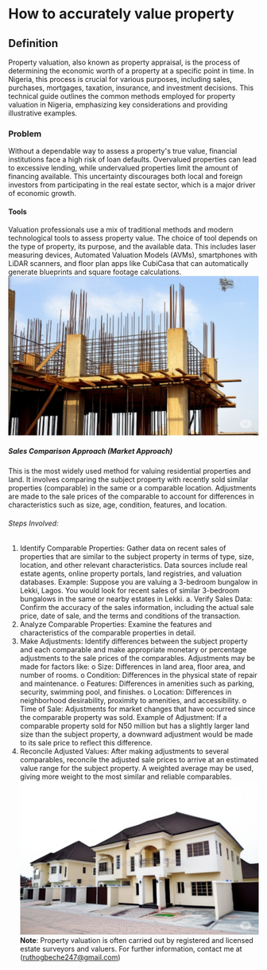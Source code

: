 # How to accurately value property
## Definition
Property valuation, also known as property appraisal, is the process of determining the economic worth of a property at a specific point in time. In Nigeria, this process is crucial for various purposes, including sales, purchases, mortgages, taxation, insurance, and investment decisions. This technical guide outlines the common methods employed for property valuation in Nigeria, emphasizing key considerations and providing illustrative examples.
### Problem
 Without a dependable way to assess a property's true value, financial institutions face a high risk of loan defaults. Overvalued properties can lead to excessive lending, while undervalued properties limit the amount of financing available. This uncertainty discourages both local and foreign investors from participating in the real estate sector, which is a major driver of economic growth.
 #### Tools
 Valuation professionals use a mix of traditional methods and modern technological tools to assess property value. The choice of tool depends on the type of property, its purpose, and the available data. This includes laser measuring devices, Automated Valuation Models (AVMs), smartphones with LiDAR scanners, and floor plan apps like CubiCasa that can automatically generate blueprints and square footage calculations. 
![image alt](https://raw.githubusercontent.com/OgbecheRuth/Property-Valuation/42aad539353b05ccaccb4c50dc9478c830296b3a/1755289705647.jpg) 
##### Sales Comparison Approach (Market Approach)
This is the most widely used method for valuing residential properties and land. It involves comparing the subject property with recently sold similar properties (comparable) in the same or a comparable location. Adjustments are made to the sale prices of the comparable to account for differences in characteristics such as size, age, condition, features, and location.
###### Steps Involved:
1.	Identify Comparable Properties: Gather data on recent sales of properties that are similar to the subject property in terms of type, size, location, and other relevant characteristics. Data sources include real estate agents, online property portals, land registries, and valuation databases. Example: Suppose you are valuing a 3-bedroom bungalow in Lekki, Lagos. You would look for recent sales of similar 3-bedroom bungalows in the same or nearby estates in Lekki.
a.	Verify Sales Data: Confirm the accuracy of the sales information, including the actual sale price, date of sale, and the terms and conditions of the transaction.
2.	Analyze Comparable Properties: Examine the features and characteristics of the comparable properties in detail.
3.	Make Adjustments: Identify differences between the subject property and each comparable and make appropriate monetary or percentage adjustments to the sale prices of the comparables. Adjustments may be made for factors like:
o	Size: Differences in land area, floor area, and number of rooms.
o	Condition: Differences in the physical state of repair and maintenance.
o	Features: Differences in amenities such as parking, security, swimming pool, and finishes.
o	Location: Differences in neighborhood desirability, proximity to amenities, and accessibility.
o	Time of Sale: Adjustments for market changes that have occurred since the comparable property was sold.
Example of Adjustment: If a comparable property sold for N50 million but has a slightly larger land size than the subject property, a downward adjustment would be made to its sale price to reflect this difference.
4.	Reconcile Adjusted Values: After making adjustments to several comparables, reconcile the adjusted sale prices to arrive at an estimated value range for the subject property. A weighted average may be used, giving more weight to the most similar and reliable comparables.
![image alt](https://github.com/OgbecheRuth/Property-Valuation/blob/ba8b897a29127dd7db1cca51e03514b1835f8da6/1755289705671.jpg)
**Note**: Property valuation is often carried out by registered and licensed estate surveyors and valuers. For further information, contact me at (ruthogbeche247@gmail.com)

